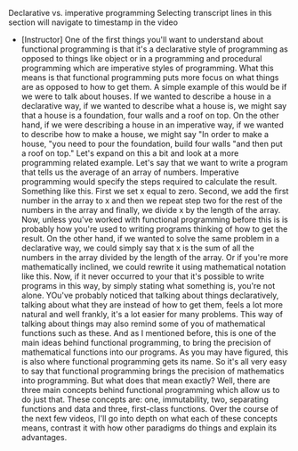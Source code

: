 Declarative vs. imperative programming
Selecting transcript lines in this section will navigate to timestamp in the video
- [Instructor] One of the first things you'll want to understand about functional programming is that it's a declarative style of programming as opposed to things like object or in a programming and procedural programming which are imperative styles of programming. What this means is that functional programming puts more focus on what things are as opposed to how to get them. A simple example of this would be if we were to talk about houses. If we wanted to describe a house in a declarative way, if we wanted to describe what a house is, we might say that a house is a foundation, four walls and a roof on top. On the other hand, if we were describing a house in an imperative way, if we wanted to describe how to make a house, we might say "In order to make a house, "you need to pour the foundation, build four walls "and then put a roof on top." Let's expand on this a bit and look at a more programming related example. Let's say that we want to write a program that tells us the average of an array of numbers. Imperative programming would specify the steps required to calculate the result. Something like this. First we set x equal to zero. Second, we add the first number in the array to x and then we repeat step two for the rest of the numbers in the array and finally, we divide x by the length of the array. Now, unless you've worked with functional programming before this is is probably how you're used to writing programs thinking of how to get the result. On the other hand, if we wanted to solve the same problem in a declarative way, we could simply say that x is the sum of all the numbers in the array divided by the length of the array. Or if you're more mathematically inclined, we could rewrite it using mathematical notation like this. Now, if it never occurred to your that it's possible to write programs in this way, by simply stating what something is, you're not alone. YOu've probably noticed that talking about things declaratively, talking about what they are instead of how to get them, feels a lot more natural and well frankly, it's a lot easier for many problems. This way of talking about things may also remind some of you of mathematical functions such as these. And as I mentioned before, this is one of the main ideas behind functional programming, to bring the precision of mathematical functions into our programs. As you may have figured, this is also where functional programming gets its name. So it's all very easy to say that functional programming brings the precision of mathematics into programming. But what does that mean exactly? Well, there are three main concepts behind functional programming which allow us to do just that. These concepts are: one, immutability, two, separating functions and data and three, first-class functions. Over the course of the next few videos, I'll go into depth on what each of these concepts means, contrast it with how other paradigms do things and explain its advantages.
